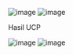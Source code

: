 ![image](https://github.com/user-attachments/assets/2c6dfa2e-081d-41cf-9989-35a6d98f8007)
![image](https://github.com/user-attachments/assets/8303e05f-4ba9-4b30-83a9-1c20f08db547)

Hasil UCP

![image](https://github.com/user-attachments/assets/3edda52b-75bc-4810-9353-35d949d240bb)
![image](https://github.com/user-attachments/assets/dcf327a2-f9ac-4dc5-84c0-8db97c476827)
